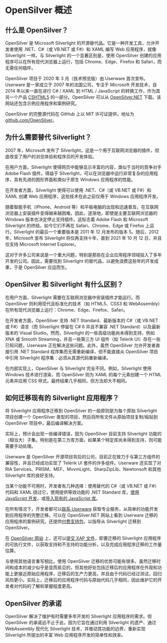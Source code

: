 # OpenSilver 概述

## 什么是 OpenSilver？

OpenSilver 是 Microsoft Silverlight 的开源替代品。它是一种开发工具，允许开发者使用 .NET、C#（或 VB.NET 或 F#）和 XAML 编写 Web 应用程序，就像 Silverlight 一样。与 Silverlight 的一个显著区别是，使用 OpenSilver 创建的应用程序可以在所有现代浏览器上运行，包括 Chrome、Edge、Firefox 和 Safari，而无需任何插件。

OpenSilver 项目于 2020 年 3 月（技术预览版）由 Userware 首次宣布。Userware 是一家成立于 2007 年的法国公司，专注于 Microsoft 开发技术，自 2014 年以来一直在进行 C# / XAML 到 HTML / JavaScript 的转换工作，作为其另一个产品 [CSHTML5](http://cshtml5.com) 的一部分。OpenSilver 可以从 [OpenSilver.NET](https://OpenSilver.NET) 下载。该网站还包含示例应用程序和案例研究。

OpenSilver 的完整源代码在 GitHub 上以 MIT 许可证提供，地址为 [github.com/OpenSilver](https://github.com/OpenSilver)。

## 为什么需要替代 Silverlight？

2007 年，Microsoft 发布了 Silverlight，这是一个用于互联网浏览器的插件，彻底改变了用户的浏览体验和程序员的开发体验。

在用户方面，Silverlight 使得网页中能够显示丰富的内容，类似于当时的竞争对手 Adobe Flash 插件。得益于 Silverlight，可以在浏览器中运行非常复杂的应用程序，具有先进的图形界面和类似于原生 Windows 应用程序的性能。

在开发者方面，Silverlight 使得可以使用 .NET、C#（或 VB.NET 或 F#）和 XAML 创建 Web 应用程序，这些技术在此之前仅用于 Windows 应用程序开发。

随着智能手机（iPhone、Android 等）和平板电脑的出现和迅速普及，在互联网浏览器上安装插件变得越来越困难。因此，逐渐地，即使是主要互联网浏览器的 Windows 版本也决定停止支持插件。这标志着 Adobe Flash 和 Microsoft Silverlight 的终结，如今它们不再在 Safari、Chrome、Edge 或 Firefox 上运行。Silverlight 的最后一个重要版本是 2011 年 12 月发布的版本 5。随后，2012 年，Microsoft 宣布 Silverlight 将仅再支持十年，直到 2021 年 10 月 12 日，并且仅支持 Microsoft Internet Explorer。

这对于许多公司来说是一个重大问题，特别是那些在企业应用程序领域投入了多年开发的公司。因此，需要找到 Silverlight 的替代品，以避免浪费这些年的开发成果，于是 OpenSilver 应运而生。

## OpenSilver 和 Silverlight 有什么区别？

在用户方面，Silverlight 需要在互联网浏览器中安装插件才能运行。而 OpenSilver 则利用现代且标准化的技术（如 HTML5、CSS3 和 WebAssembly）在所有现代浏览器上运行：Chrome、Edge、Firefox、Safari。

在开发者方面，OpenSilver 支持 .NET Standard、最新版本的 C#（或 VB.NET 或 F#）语言（而 Silverlight 停留在 C# 6 并且不兼容 .NET Standard）以及最新版本的 Visual Studio。然而，Silverlight 的一些高级功能尚未得到支持，例如 XNA 或 Smooth Streaming，并且一些第三方 UI 组件（如 Telerik UI）存在一些已知问题，Userware 正在解决这些问题。此外，虽然 OpenSilver 允许开发者直接引用 .NET Standard 程序集而无需重新编译，但不能直接从 OpenSilver 项目中引用 Silverlight 程序集：必须从其源代码重新编译。

在内部实现上，OpenSilver 与 Silverlight 完全不同。例如，Silverlight 使用 Windows 技术进行渲染，而 OpenSilver 则为 XAML 的每个元素创建一个 HTML 元素并应用 CSS 样式。最终结果几乎相同，但方法却大不相同。

## 如何迁移现有的 Silverlight 应用程序？

将 Silverlight 应用程序迁移到 OpenSilver 的一般原则是为每个原始 Silverlight 项目创建一个 OpenSilver 类型的项目，然后将所有文件从原始项目复制/粘贴到 OpenSilver 项目中，最后编译解决方案。

实际上，预计会出现一些编译错误，因为 OpenSilver 目前支持 Silverlight 功能的（相当大）子集。特别是在第三方库方面，如果某个特定库尚未得到支持，则可能需要手动处理。

Userware 是 OpenSilver 开源项目背后的公司，目前正在致力于与第三方组件的兼容性，并且已经成功实现了 Telerik UI 套件的许多组件。Userware 还实现了对 RIA Services、PRISM、MEF、MvvmLight、SharpZipLib、Newtonsoft 和其他 Silverlight 库的良好支持。

当某个功能不可用时，开发者有几种选择：使用替代的 C#（或 VB.NET 或 F#）代码和 XAML 绕过它，使用提供等效功能的 .NET Standard 库，[使用 JavaScript 开发](javascript-interop-and-libraries.md)，或[导入现有的 JavaScript 库](javascript-interop-and-libraries.md#how-to-import-javascript-libraries)。

在所有情况下，开发者都可以[联系 Userware](https://www.opensilver.net/contact.aspx) 获取专业服务，从简单的功能开发到应用程序的完整迁移。可以在 OpenSilver.NET 网站上看到 Userware 迁移的应用程序的案例研究。还提供[付费支持包](https://www.opensilver.net/links/migration-package.aspx)，以指导从 Silverlight 迁移到 OpenSilver。

在 [OpenSilver 网站](https://www.opensilver.net) 上，还可以[提交 XAP 文件](https://www.opensilver.net/migrate/upload-xap.aspx)，即要迁移的 Silverlight 应用程序的可执行文件，以获取支持和不支持的功能分析，以及完成应用程序迁移的工作量估算。

与使用其他语言重写相比，使用 OpenSilver 迁移的优势可能有很多。虽然迁移时间和成本的减少似乎是显而易见的，但其他好处包括迁移后的应用程序在外观和功能上更接近原始应用程序，迁移后的生产力更高，并且由于代码已经过测试，回归风险更小。实际上，迁移后的应用程序代码与原始代码几乎相同，因此维护它的开发者对代码的了解和掌握程度更高。

## OpenSilver 的承诺

OpenSilver 解决了维护有时需要多年开发的 Silverlight 应用程序的需求。但 OpenSilver 的承诺远不止于此，因为它旨在通过利用 Silverlight 的遗产、通过 WebAssembly 现代化 Silverlight 技术，并推动其功能的边界，重新实现 Silverlight 所提出的丰富 Web 应用程序开发的简单性和效率。